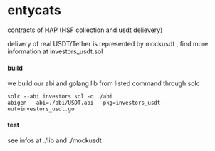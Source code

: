 # entycats
contracts of HAP (HSF collection and usdt delievery)

delivery of real USDT/Tether is represented by mockusdt , find more information at investors_usdt.sol


#### build
we build our abi and golang lib from listed command through solc

    solc --abi investors.sol -o ./abi
    abigen --abi=./abi/USDT.abi --pkg=investors_usdt --out=investors_usdt.go


#### test
see infos at ./lib and ./mockusdt